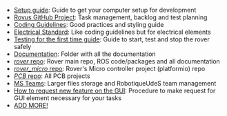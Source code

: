 - [Setup guide](Setup/1%20Read%20First.md): Guide to get your computer setup for development
- [Rovus GitHub Project](https://github.com/orgs/robotique-udes/projects/1/views/1): Task management, backlog and test planning
- [Coding Guidelines](Coding%20Guidelines.md): Good practices and styling guide
- [Electrical Standard](../../electrical/Electric%20Standard.md): Like coding guidelines but for electrical elements
- [Testing for the first time guide](doc/TODO): Guide to start, test and stop the rover safely
- [Documentation](doc/): Folder with all the documentation
- [_rover_ repo](https://github.com/robotique-udes/rover): Rover main repo, ROS code/packages and all documentation
- [_rover_micro_ repo](https://github.com/robotique-udes/rover_micro): Rover's Micro controller project (platformio) repo
- [_PCB_ repo](https://github.com/robotique-udes/PCB): All PCB projects
- [MS Teams](https://teams.microsoft.com/l/channel/19%3Ae38473dc00d9495599b19b8342af0a4c%40thread.skype/Rovus%20-%20G%C3%A9n%C3%A9ral?groupId=91136b22-e319-4e01-a080-e57a35690eee): Larger files storage and RobotiqueUdeS team management
- [How to request new feature on the GUI](prog/projects/gui/feature_request.md): Procedure to make request for GUI element necessary for your tasks
- [ADD MORE!]()
